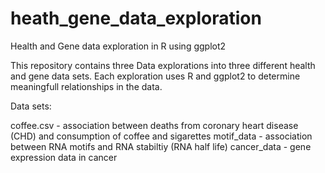 # heath_gene_data_exploration
Health and Gene data exploration in R using ggplot2

This repository contains three Data explorations into three different health and gene data sets. 
Each exploration uses R and ggplot2 to determine meaningfull relationships in the data.

Data sets:

coffee.csv - association between deaths from coronary heart disease (CHD) and consumption of coffee and sigarettes
motif_data - association between RNA motifs and RNA stabiltiy (RNA half life)
cancer_data - gene expression data in cancer



